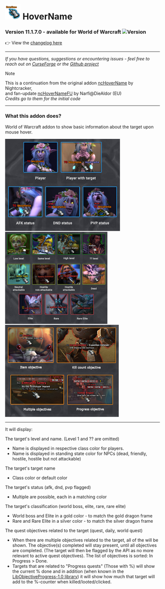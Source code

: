 # <img src="/media/hovername-icon.png" width="50" height="50"> HoverName


### Version 11.1.7.0 - available for World of Warcraft ![Version](https://img.shields.io/badge/version-11.1.7)

👉 View the [changelog here](./CHANGELOG.md)

---

_If you have questions, suggestions or encountering issues - feel free to reach out on [CurseForge](https://www.curseforge.com/wow/addons/hovername) or the [Github project](https://github.com/MorphieBlossom/wow-hovername)_

> [!NOTE]
> This is a continuation from the original addon [ncHoverName](https://www.wowinterface.com/downloads/info16012-ncHoverName.html) by Nightcracker,  
> and fan-update [ncHoverNameFU](https://www.wowinterface.com/downloads/info24902-ncHoverNameFU.html#info) by Narfi@DieAldor (EU)  
> _Credits go to them for the initial code_

---

### What this addon does?
World of Warcraft addon to show basic information about the target upon mouse hover.

<img src="/media/hovername-player.jpg" height="300"> <img src="/media/hovername-npcs.jpg" height="300"> <img src="/media/hovername-quests.jpg" height="300">

---

It will display:

The target's level and name. (Level 1 and ?? are omitted)
- Name is displayed in respective class color for players.
- Name is displayed in standing state color for NPCs (dead, friendly, hostile, hostile but not attackable)

The target's target name
- Class color or default color

The target's status (afk, dnd, pvp flagged)
- Multiple are possible, each in a matching color

The target's classification (world boss, elite, rare, rare elite)
- World boss and Elite in a gold color - to match the gold dragon frame
- Rare and Rare Elite in a silver color - to match the silver dragon frame

The quest objectives related to the target (quest, daily, world quest)
- When there are multiple objectives related to the target, all of the will be shown. The objective(s) completed will stay present, until all objectives are completed. (The target will then be flagged by the API as no more relevant to active quest objectives). The list of objectives is sorted: In Progress > Done.
- Targets that are related to "Progress quests" (Those with %) will show the current % done and in addition (when known in the [LibObjectiveProgress-1.0 library](https://www.curseforge.com/wow/addons/libobjectiveprogress-1-0)) it will show how much that target will add to the %-counter when killed/looted/clicked.